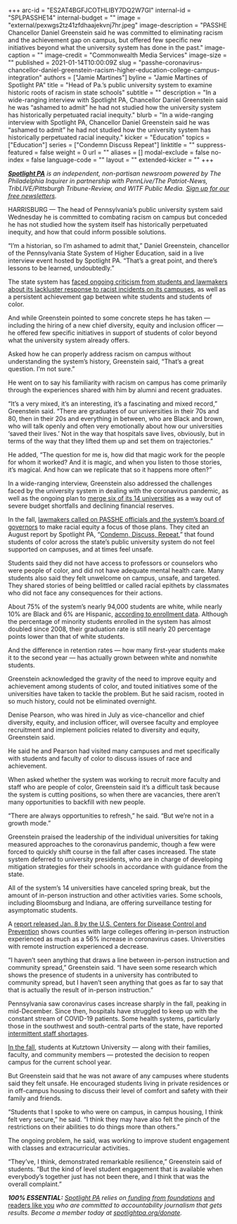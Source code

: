 +++
arc-id = "ES2AT4BGFJCOTHLIBY7DQ2W7GI"
internal-id = "SPLPASSHE14"
internal-budget = ""
image = "external/pexwgs2tz41zfdhaajekvnj7hr.jpeg"
image-description = "PASSHE Chancellor Daniel Greenstein said he was committed to eliminating racism and the achievement gap on campus, but offered few specific new initiatives beyond what the university system has done in the past."
image-caption = ""
image-credit = "Commonwealth Media Services"
image-size = ""
published = 2021-01-14T10:00:09Z
slug = "passhe-coronavirus-chancellor-daniel-greenstein-racism-higher-education-college-campus-integration"
authors = ["Jamie Martines"]
byline = "Jamie Martines of Spotlight PA"
title = "Head of Pa.’s public university system to examine historic roots of racism in state schools"
subtitle = ""
description = "In a wide-ranging interview with Spotlight PA, Chancellor Daniel Greenstein said he was “ashamed to admit” he had not studied how the university system has historically perpetuated racial inequity."
blurb = "In a wide-ranging interview with Spotlight PA, Chancellor Daniel Greenstein said he was “ashamed to admit” he had not studied how the university system has historically perpetuated racial inequity."
kicker = "Education"
topics = ["Education"]
series = ["Condemn Discuss Repeat"]
linktitle = ""
suppress-featured = false
weight = 0
url = ""
aliases = []
modal-exclude = false
no-index = false
language-code = ""
layout = ""
extended-kicker = ""
+++

<a href="https://www.spotlightpa.org/"><i><b>Spotlight PA</b></i></a><i> is an independent, non-partisan newsroom powered by The Philadelphia Inquirer in partnership with PennLive/The Patriot-News, TribLIVE/Pittsburgh Tribune-Review, and WITF Public Media. </i><a href="https://www.spotlightpa.org/newsletters"><i>Sign up for our free newsletters</i></a><i>.</i>

HARRISBURG — The head of Pennsylvania’s public university system said Wednesday he is committed to combating racism on campus but conceded he has not studied how the system itself has historically perpetuated inequity, and how that could inform possible solutions.

“I’m a historian, so I’m ashamed to admit that,” Daniel Greenstein, chancellor of the Pennsylvania State System of Higher Education, said in a live interview event hosted by Spotlight PA. “That’s a great point, and there’s lessons to be learned, undoubtedly.”

The state system has <a href="https://www.spotlightpa.org/series/condemn-discuss-repeat/" target=_blank>faced ongoing criticism from students and lawmakers about its lackluster response to racist incidents on its campuses</a>, as well as a persistent achievement gap between white students and students of color.

And while Greenstein pointed to some concrete steps he has taken — including the hiring of a new chief diversity, equity and inclusion officer — he offered few specific initiatives in support of students of color beyond what the university system already offers.

Asked how he can properly address racism on campus without understanding the system’s history, Greenstein said, “That’s a great question. I’m not sure.”

<script src="https://www.spotlightpa.org/embed.js" async></script><div data-spl-embed-version="1" data-spl-src="https://www.spotlightpa.org/embeds/newsletter/"></div>

He went on to say his familiarity with racism on campus has come primarily through the experiences shared with him by alumni and recent graduates.

“It’s a very mixed, it’s an interesting, it’s a fascinating and mixed record,” Greenstein said. “There are graduates of our universities in their 70s and 80, then in their 20s and everything in between, who are Black and brown, who will talk openly and often very emotionally about how our universities ‘saved their lives.’ Not in the way that hospitals save lives, obviously, but in terms of the way that they lifted them up and set them on trajectories.”

He added, “The question for me is, how did that magic work for the people for whom it worked? And it is magic, and when you listen to those stories, it’s magical. And how can we replicate that so it happens more often?”

In a wide-ranging interview, Greenstein also addressed the challenges faced by the university system in dealing with the coronavirus pandemic, as well as the ongoing plan to <a href="https://triblive.com/news/pennsylvania/officials-at-pennsylvania-state-universities-move-forward-with-merger-study-as-iup-aims-at-its-own-restructuring-plan/">merge six of its 14 universities</a> as a way out of severe budget shortfalls and declining financial reserves.

In the fall, <a href="https://www.spotlightpa.org/news/2020/10/pa-state-universities-racism-art-haywood/">lawmakers called on PASSHE officials and the system’s board of governors</a> to make racial equity a focus of those plans. They cited an August report by Spotlight PA, “<a href="https://www.spotlightpa.org/news/2020/08/pennsylvania-public-universities-colleges-campus-racism/">Condemn, Discuss, Repeat</a>,” that found students of color across the state’s public university system do not feel supported on campuses, and at times feel unsafe.

Students said they did not have access to professors or counselors who were people of color, and did not have adequate mental health care. Many students also said they felt unwelcome on campus, unsafe, and targeted. They shared stories of being belittled or called racial epithets by classmates who did not face any consequences for their actions.

About 75% of the system’s nearly 94,000 students are white, while nearly 10% are Black and 6% are Hispanic, <a href="https://www.passhe.edu/SystemData/System%20Data%20Documents/2020%20Enrollment%20Census%20Preliminary.pdf">according to enrollment data</a>. Although the percentage of minority students enrolled in the system has almost doubled since 2008, their graduation rate is still nearly 20 percentage points lower than that of white students.

And the difference in retention rates — how many first-year students make it to the second year — has actually grown between white and nonwhite students.

<script src="https://www.spotlightpa.org/embed.js" async></script><div data-spl-embed-version="1" data-spl-src="https://www.spotlightpa.org/embeds/donate/?teaser_text=Spotlight%20PA%20provides%20essential%2C%20public-service%20journalism%20thanks%20to%20readers%20like%20you.&cta_text=Become%20a%20member"></div>

Greenstein acknowledged the gravity of the need to improve equity and achievement among students of color, and touted initiatives some of the universities have taken to tackle the problem. But he said racism, rooted in so much history, could not be eliminated overnight.

Denise Pearson, who was hired in July as vice-chancellor and chief diversity, equity, and inclusion officer, will oversee faculty and employee recruitment and implement policies related to diversity and equity, Greenstein said.

He said he and Pearson had visited many campuses and met specifically with students and faculty of color to discuss issues of race and achievement.

When asked whether the system was working to recruit more faculty and staff who are people of color, Greenstein said it’s a difficult task because the system is cutting positions, so when there are vacancies, there aren’t many opportunities to backfill with new people.

“There are always opportunities to refresh,” he said. “But we’re not in a growth mode.”

Greenstein praised the leadership of the individual universities for taking measured approaches to the coronavirus pandemic, though a few were forced to quickly shift course in the fall after cases increased. The state system deferred to university presidents, who are in charge of developing mitigation strategies for their schools in accordance with guidance from the state.

All of the system’s 14 universities have canceled spring break, but the amount of in-person instruction and other activities varies. Some schools, including Bloomsburg and Indiana, are offering surveillance testing for asymptomatic students.

A <a href="https://www.cdc.gov/mmwr/volumes/70/wr/mm7001a4.htm?s_cid=mm7001a4_w">report released Jan. 8 by the U.S. Centers for Disease Control and Prevention</a> shows counties with large colleges offering in-person instruction experienced as much as a 56% increase in coronavirus cases. Universities with remote instruction experienced a decrease.

“I haven’t seen anything that draws a line between in-person instruction and community spread,” Greenstein said. “I have seen some research which shows the presence of students in a university has contributed to community spread, but I haven’t seen anything that goes as far to say that that is actually the result of in-person instruction.”

Pennsylvania saw coronavirus cases increase sharply in the fall, peaking in mid-December. Since then, hospitals have struggled to keep up with the constant stream of COVID-19 patients. Some health systems, particularly those in the southwest and south-central parts of the state, have reported <a href="https://www.spotlightpa.org/news/2020/12/pennsylvania-hospitals-coronavirus-staffing-shortages/">intermittent staff shortages</a>.

<a href="https://www.mcall.com/news/education/mc-nws-kutztown-opposition-reopening-plan-20200904-cdxxqhza3vbt5d7dhcrnuuzuku-story.html">In the fall</a>, students at Kutztown University — along with their families, faculty, and community members — protested the decision to reopen campus for the current school year.

But Greenstein said that he was not aware of any campuses where students said they felt unsafe. He encouraged students living in private residences or in off-campus housing to discuss their level of comfort and safety with their family and friends.

“Students that I spoke to who were on campus, in campus housing, I think felt very secure,” he said. “I think they may have also felt the pinch of the restrictions on their abilities to do things more than others.”

The ongoing problem, he said, was working to improve student engagement with classes and extracurricular activities.

“They’ve, I think, demonstrated remarkable resilience,” Greenstein said of students. “But the kind of level student engagement that is available when everybody’s together just has not been there, and I think that was the overall complaint.”

<i><b>100% ESSENTIAL:</b></i><i> </i><a href="https://www.spotlightpa.org/"><i>Spotlight PA</i></a><i> relies on</i><a href="https://www.spotlightpa.org/support"><i> funding from foundations</i></a><i> </i><a href="https://www.spotlightpa.org/support">and readers like you</a><i> who are committed to accountability journalism that gets results. Become a member today at </i><a href="http://checkout.fundjournalism.org/memberform?org_id=spotlightpa&campaign=701f4000000TVuIAAW"><i>spotlightpa.org/donate</i></a><i>.</i>
